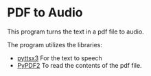# PDF to Audio

This program turns the text in a pdf file to audio.

The program utilizes the libraries:
- [pyttsx3](https://pypi.org/project/pyttsx3/) For the text to speech
- [PyPDF2](https://pypi.org/project/PyPDF2/) To read the contents of the pdf file.